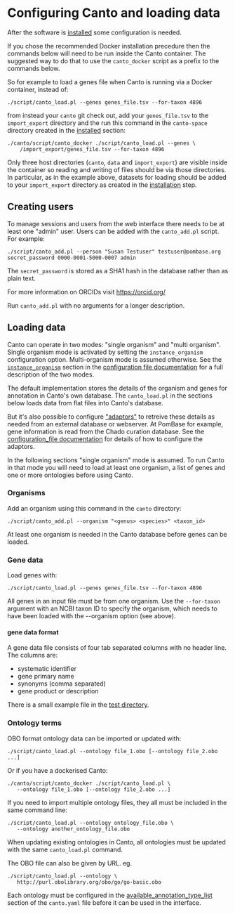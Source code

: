 # Configuring Canto and loading data

After the software is [installed](installation) some configuration is needed.

If you chose the recommended Docker installation precedure then the
commands below will need to be run inside the Canto container.  The
suggested way to do that to use the `canto_docker` script as a prefix
to the commands below.

So for example to load a genes file when Canto is running via a Docker
container, instead of:

    ./script/canto_load.pl --genes genes_file.tsv --for-taxon 4896

from instead your `canto` git check out, add your `genes_file.tsv` to
the `import_export` directory and the run this command in the
`canto-space` directory created in the [installed](installation)
section:

    ./canto/script/canto_docker ./script/canto_load.pl --genes \
        /import_export/genes_file.tsv --for-taxon 4896

Only three host directories (`canto`, `data` and `import_export`) are
visible inside the container so reading and writing of files should be
via those directories.  In particular, as in the example above,
datasets for loading should be added to your `import_export` directory
as created in the [installation](installation) step.

## Creating users

To manage sessions and users from the web interface there needs to be at least
one "admin" user.  Users can be added with the `canto_add.pl` script.  For
example:

    ./script/canto_add.pl --person "Susan Testuser" testuser@pombase.org secret_password 0000-0001-5000-0007 admin

The `secret_password` is stored as a SHA1 hash in the database rather
than as plain text.

For more information on ORCIDs visit https://orcid.org/

Run `canto_add.pl` with no arguments for a longer description.

## Loading data

Canto can operate in two modes: "single organism" and "multi organism".
Single organism mode is activated by setting the `instance_organism`
configuration option.  Multi-organism mode is assumed otherwise.  See the
[`instance_organism`](configuration_file#instance_organism) section in the
[configuration file documentation](configuration_file) for a full description
of the two modes.

The default implementation stores the details of the organism and genes for
annotation in Canto's own database.  The `canto_load.pl` in the sections below
loads data from flat files into Canto's database.

But it's also possible to configure
["adaptors"](configuration_file#implementation_classes) to retreive these
details as needed from an external database or webserver.  At PomBase for
example, gene information is read from the Chado curation database.  See the
[configuration_file documentation](configuration_file#implementation_classes)
for details of how to configure the adaptors.

In the following sections "single organism" mode is assumed.  To run Canto in
that mode you will need to load at least one organism, a list of genes and one
or more ontologies before using Canto.

### Organisms

Add an organism using this command in the `canto` directory:

    ./script/canto_add.pl --organism "<genus> <species>" <taxon_id>

At least one organism is needed in the Canto database before genes can be
loaded.

### Gene data

Load genes with:

    ./script/canto_load.pl --genes genes_file.tsv --for-taxon 4896

All genes in an input file must be from one organism.  Use the `--for-taxon`
argument with an NCBI taxon ID to specify the organism, which needs to have
been loaded with the --organism option (see above).

#### gene data format

A gene data file consists of four tab separated columns with no header line.
The columns are:

- systematic identifier
- gene primary name
- synonyms (comma separated)
- gene product or description

There is a small example file in the [test directory](https://raw.githubusercontent.com/pombase/canto/master/t/data/pombe_genes.txt).

### Ontology terms

OBO format ontology data can be imported or updated with:

    ./script/canto_load.pl --ontology file_1.obo [--ontology file_2.obo ...]

Or if you have a dockerised Canto:

    ./canto/script/canto_docker ./script/canto_load.pl \
       --ontology file_1.obo [--ontology file_2.obo ...]

If you need to import multiple ontology files, they all must be included in
the same command line:

    ./script/canto_load.pl --ontology ontology_file.obo \
       --ontology another_ontology_file.obo

When updating existing ontologies in Canto, all ontologies must be updated
with the same `canto_load.pl` command.

The OBO file can also be given by URL.  eg.

    ./script/canto_load.pl --ontology \
       http://purl.obolibrary.org/obo/go/go-basic.obo

Each ontology must be configured in the
[available_annotation_type_list](configuration_file#available_annotation_type_list)
section of the `canto.yaml` file before it can be used in the interface.

